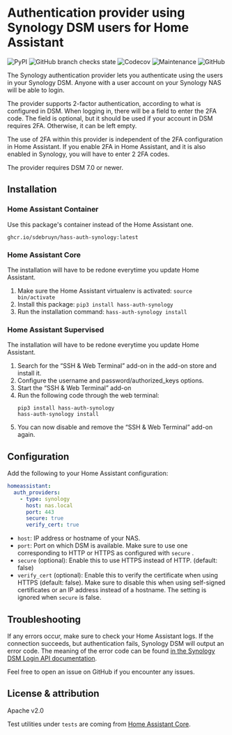 # Authentication provider using Synology DSM users for Home Assistant

![PyPI](https://img.shields.io/pypi/v/hass-auth-synology)
![GitHub branch checks state](https://img.shields.io/github/checks-status/sdebruyn/hass-auth-synology/main?label=build)
![Codecov](https://img.shields.io/codecov/c/github/sdebruyn/hass-auth-synology?token=XC9UFW1RKH)
![Maintenance](https://img.shields.io/maintenance/yes/2022)
![GitHub](https://img.shields.io/github/license/sdebruyn/hass-auth-synology)

The Synology authentication provider lets you authenticate using the users in your Synology DSM. Anyone with a user account on your Synology NAS will be able to login.

The provider supports 2-factor authentication, according to what is configured in DSM.
When logging in, there will be a field to enter the 2FA code. The field is optional, but it should be used if your account in DSM requires 2FA. Otherwise, it can be left empty.

The use of 2FA within this provider is independent of the 2FA configuration in Home Assistant. If you enable 2FA in Home Assistant, and it is also enabled in Synology, you will have to enter 2 2FA codes.

The provider requires DSM 7.0 or newer.

## Installation

### Home Assistant Container

Use this package's container instead of the Home Assistant one.

```
ghcr.io/sdebruyn/hass-auth-synology:latest
```

### Home Assistant Core

The installation will have to be redone everytime you update Home Assistant.

1. Make sure the Home Assistant virtualenv is activated: `source bin/activate`
2. Install this package: `pip3 install hass-auth-synology`
3. Run the installation command: `hass-auth-synology install`

### Home Assistant Supervised

The installation will have to be redone everytime you update Home Assistant.

1. Search for the “SSH & Web Terminal” add-on in the add-on store and install it.
2. Configure the username and password/authorized_keys options.
3. Start the “SSH & Web Terminal” add-on
4. Run the following code through the web terminal:
    ```shell
    pip3 install hass-auth-synology
   hass-auth-synology install
    ```
5. You can now disable and remove the “SSH & Web Terminal” add-on again.

## Configuration

Add the following to your Home Assistant configuration:

```yaml
homeassistant:
  auth_providers:
    - type: synology
      host: nas.local
      port: 443
      secure: true
      verify_cert: true
```

* `host`: IP address or hostname of your NAS.
* `port`: Port on which DSM is available. Make sure to use one corresponding to HTTP or HTTPS as configured with `secure` .
* `secure` (optional): Enable this to use HTTPS instead of HTTP. (default: false)
* `verify_cert` (optional): Enable this to verify the certificate when using HTTPS (default: false).
Make sure to disable this when using self-signed certificates or an IP address instead of a hostname.
The setting is ignored when `secure` is false.

## Troubleshooting

If any errors occur, make sure to check your Home Assistant logs. If the connection succeeds, but authentication fails, Synology DSM will output an error code.
The meaning of the error code can be found [in the Synology DSM Login API documentation](https://global.download.synology.com/download/Document/Software/DeveloperGuide/Os/DSM/All/enu/DSM_Login_Web_API_Guide_enu.pdf).

Feel free to open an issue on GitHub if you encounter any issues.

## License & attribution

Apache v2.0

Test utilities under `tests` are coming from [Home Assistant Core](https://github.com/home-assistant/core).

